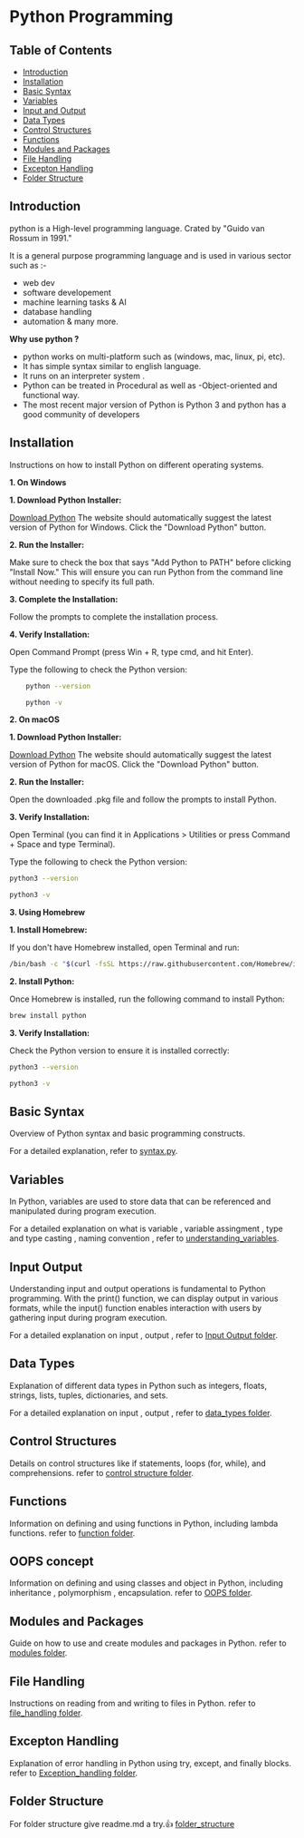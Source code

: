 # Python Programming

## Table of Contents
- [Introduction](#introduction)
- [Installation](#installation)
- [Basic Syntax](#basic-syntax)
- [Variables](#variables)
- [Input and Output](#input-output)
- [Data Types](#data-types)
- [Control Structures](#control-structures)
- [Functions](#functions)
- [Modules and Packages](#modules-and-packages)
- [File Handling](#file-handling)
- [Excepton Handling](#Excepton-Handling)
- [Folder Structure](#Folder_Structure)

## Introduction

python is a High-level programming language.
Crated by "Guido van Rossum in 1991."

It is a general purpose programming language and is used in various sector such as :-
- web dev
- software developement
- machine learning tasks & AI
- database handling 
- automation & many more.

**Why use python ?**
- python works on multi-platform such as (windows, mac, linux, pi, etc).
- It has simple syntax similar to english language.
- It runs on an interpreter system . 
- Python can be treated in Procedural as well as  -Object-oriented and functional way.
- The most recent major version of Python is Python 3 and python has a good community of developers



## Installation
Instructions on how to install Python on different operating systems.

**1. On Windows**
    
 **1. Download Python Installer:**

[Download Python](https://www.python.org/downloads/)
 The website should automatically suggest the latest version of Python for Windows. 
 Click the "Download Python" button.

**2. Run the Installer:**

 Make sure to check the box that says "Add Python to PATH" before clicking "Install Now." 
 This will ensure you can run Python from the command line without needing to specify its full path.

 **3. Complete the Installation:**

 Follow the prompts to complete the installation process.

 **4. Verify Installation:**
     
 Open Command Prompt (press Win + R, type cmd, and hit Enter).
    
 Type the following to check the Python version:
 ```sh
     python --version
 ```

 ```sh
     python -v
 ```

**2. On macOS**

**1. Download Python Installer:**

[Download Python](https://www.python.org/downloads/)
The website should automatically suggest the latest version of Python for macOS.
Click the "Download Python" button.

**2. Run the Installer:**

Open the downloaded .pkg file and follow the prompts to install Python.

**3. Verify Installation:**

Open Terminal (you can find it in Applications > Utilities or press Command + Space and type Terminal).

Type the following to check the Python version:
```sh
python3 --version
```

```sh
python3 -v
```

**3. Using Homebrew**

**1. Install Homebrew:**

If you don't have Homebrew installed, open Terminal and run:
```sh
/bin/bash -c "$(curl -fsSL https://raw.githubusercontent.com/Homebrew/install/HEAD/install.sh)"
```

**2. Install Python:**

Once Homebrew is installed, run the following command to install Python:
```sh
brew install python
```

**3. Verify Installation:**

Check the Python version to ensure it is installed correctly:
```sh
python3 --version
```

```sh
python3 -v
```



## Basic Syntax

Overview of Python syntax and basic programming constructs.

For a detailed explanation, refer to [syntax.py](general_syntax/syntax.py).

## Variables
In Python, variables are used to store data that can be referenced and manipulated during program execution. 

For a detailed explanation on what is variable , variable assingment , type and type casting , naming convention , refer to [understanding_variables](python_basic/understanding_variables).

## Input Output
Understanding input and output operations is fundamental to Python programming. With the print() function, we can display output in various formats, while the input() function enables interaction with users by gathering input during program execution.

For a detailed explanation on input , output , refer to [Input Output folder](input_output).

## Data Types
Explanation of different data types in Python such as integers, floats, strings, lists, tuples, dictionaries, and sets.

For a detailed explanation on input , output , refer to [data_types folder](data_types).

## Control Structures
Details on control structures like if statements, loops (for, while), and comprehensions.
refer to [control structure folder](control_structure).

## Functions
Information on defining and using functions in Python, including lambda functions.
refer to [function folder](function).

## OOPS concept
Information on defining and using classes and object in Python, including inheritance , polymorphism , encapsulation.
refer to [OOPS folder](OOPS).

## Modules and Packages
Guide on how to use and create modules and packages in Python.
refer to [modules folder](modules).

## File Handling
Instructions on reading from and writing to files in Python.
refer to [file_handling folder](file_handling).

## Excepton Handling
Explanation of error handling in Python using try, except, and finally blocks.
refer to [Exception_handling folder](exception_handling).

## Folder Structure
For folder structure give readme.md a try.👍
[folder_structure](folder_structure.md)